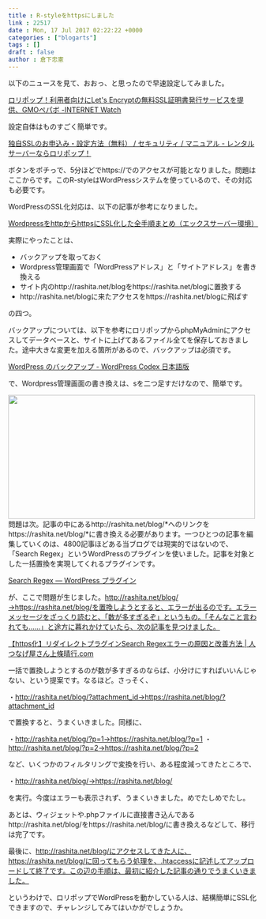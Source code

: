 ```yaml
---
title : R-styleをhttpsにしました
link : 22517
date : Mon, 17 Jul 2017 02:22:22 +0000
categories : ["blogarts"]
tags : []
draft : false
author : 倉下忠憲
---
```


以下のニュースを見て、おおっ、と思ったので早速設定してみました。

<a href="http://internet.watch.impress.co.jp/docs/news/1070001.html">ロリポップ！利用者向けにLet's Encryptの無料SSL証明書発行サービスを提供、GMOペパボ -INTERNET Watch</a>

設定自体はものすごく簡単です。

<a href="https://lolipop.jp/manual/user/ssl-free-order/">独自SSLのお申込み・設定方法（無料） / セキュリティ / マニュアル - レンタルサーバーならロリポップ！</a>

ボタンをポチっで、5分ほどでhttps://でのアクセスが可能となりました。問題はここからです。このR-styleはWordPressシステムを使っているので、その対応も必要です。

WordPressのSSL化対応は、以下の記事が参考になりました。

<a href="https://nelog.jp/wordpress-ssl">WordpressをhttpからhttpsにSSL化した全手順まとめ（エックスサーバー環境）</a>

実際にやったことは、

<ul>
<li>バックアップを取っておく</li>
<li>Wordpress管理画面で「WordPressアドレス」と「サイトアドレス」を書き換える</li>
<li>サイト内のhttp://rashita.net/blogをhttps://rashita.net/blogに置換する</li>
<li>http://rashita.net/blogに来たアクセスをhttps://rashita.net/blogに飛ばす</li>
</ul>

の四つ。

バックアップについては、以下を参考にロリポップからphpMyAdminにアクセスしてデータベースと、サイトに上げてあるファイル全てを保存しておきました。途中大きな変更を加える箇所があるので、バックアップは必須です。

<a href="https://wpdocs.osdn.jp/WordPress_%E3%81%AE%E3%83%90%E3%83%83%E3%82%AF%E3%82%A2%E3%83%83%E3%83%97">WordPress のバックアップ - WordPress Codex 日本語版</a>

で、Wordpress管理画面の書き換えは、sを二つ足すだけなので、簡単です。

<a href="https://rashita.net/blog/?attachment_id=22519" rel="attachment wp-att-22519"><img src="https://rashita.net/blog/wp-content/uploads/2017/07/screenshot-4-500x251.png" alt="" width="500" height="251" class="alignnone size-medium wp-image-22519" /></a>
問題は次。記事の中にあるhttp://rashita.net/blog/*へのリンクをhttps://rashita.net/blog/*に書き換える必要があります。一つひとつの記事を編集していくのは、4800記事ほどある当ブログでは現実的ではないので、「Search Regex」というWordPressのプラグインを使いました。記事を対象とした一括置換を実現してくれるプラグインです。

<a href="https://ja.wordpress.org/plugins/search-regex/">Search Regex — WordPress プラグイン</a>

が、ここで問題が生じました。http://rashita.net/blog/→https://rashita.net/blog/を置換しようとすると、エラーが出るのです。エラーメッセージをざっくり読むと、「数が多すぎるぞ」というもの。「そんなこと言われても……」と途方に暮れかけていたら、次の記事を見つけました。

<a href="http://nekokick3.com/wordpress/2016/06/30/https-searchregex/">【https化】リダイレクトプラグインSearch Regexエラーの原因と改善方法 | 人つなげ屋さん上條晴行.com</a>

一括で置換しようとするのが数が多すぎるのならば、小分けにすればいいんじゃない、という提案です。なるほど。さっそく、

・http://rashita.net/blog/?attachment_id→https://rashita.net/blog/?attachment_id

で置換すると、うまくいきました。同様に、

・http://rashita.net/blog/?p=1→https://rashita.net/blog/?p=1
・http://rashita.net/blog/?p=2→https://rashita.net/blog/?p=2

など、いくつかのフィルタリングで変換を行い、ある程度減ってきたところで、

・http://rashita.net/blog/→https://rashita.net/blog/

を実行。今度はエラーも表示されず、うまくいきました。めでたしめでたし。

あとは、ウィジェットや.phpファイルに直接書き込んであるhttp://rashita.net/blog/をhttps://rashita.net/blog/に書き換えるなどして、移行は完了です。

最後に、http://rashita.net/blog/にアクセスしてきた人に、https://rashita.net/blog/に回ってもらう処理を、.htaccessに記述してアップロードして終了です。この辺の手順は、最初に紹介した記事の通りでうまくいきました。

というわけで、ロリポップでWordPressを動かしている人は、結構簡単にSSL化できますので、チャレンジしてみてはいかがでしょうか。
